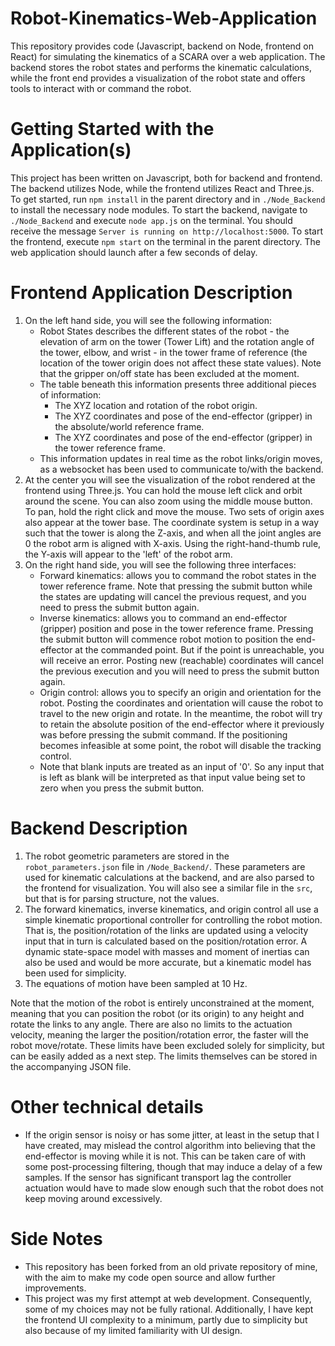 # Robot-Kinematics-Web-Application
This repository provides code (Javascript, backend on Node, frontend on React) for simulating the kinematics of a SCARA over a web application. The backend stores the robot states and performs the kinematic calculations, while the front end provides a visualization of the robot state and offers tools to interact with or command the robot.

# Getting Started with the Application(s)

This project has been written on Javascript, both for backend and frontend. The backend utilizes Node, while the frontend utilizes React and Three.js. 
To get started, run `npm install` in the parent directory and in `./Node_Backend` to install the necessary node modules.
To start the backend, navigate to `./Node_Backend` and execute `node app.js` on the terminal. You should receive the message `Server is running on http://localhost:5000`.
To start the frontend, execute `npm start` on the terminal in the parent directory. The web application should launch after a few seconds of delay.

# Frontend Application Description

1. On the left hand side, you will see the following information:
    - Robot States describes the different states of the robot - the elevation of arm on the tower (Tower Lift) and the rotation angle of the tower, elbow, and wrist - in the tower frame of reference (the location of the tower origin does not affect these state values). Note that the gripper on/off state has been excluded at the moment.
    - The table beneath this information presents three additional pieces of information:
        - The XYZ location and rotation of the robot origin.
        - The XYZ coordinates and pose of the end-effector (gripper) in the absolute/world reference frame.
        - The XYZ coordinates and pose of the end-effector (gripper) in the tower reference frame.
    - This information updates in real time as the robot links/origin moves, as a websocket has been used to communicate to/with the backend.
2. At the center you will see the visualization of the robot rendered at the frontend using Three.js. You can hold the mouse left click and orbit around the scene. You can also zoom using the middle mouse button. To pan, hold the right click and move the mouse. Two sets of origin axes also appear at the tower base. The coordinate system is setup in a way such that the tower is along the Z-axis, and when all the joint angles are 0 the robot arm is aligned with X-axis. Using the right-hand-thumb rule, the Y-axis will appear to the 'left' of the robot arm.
3. On the right hand side, you will see the following three interfaces:
    - Forward kinematics: allows you to command the robot states in the tower reference frame. Note that pressing the submit button while the states are updating will cancel the previous request, and you need to press the submit button again. 
    - Inverse kinematics: allows you to command an end-effector (gripper) position and pose in the tower reference frame. Pressing the submit button will commence robot motion to position the end-effector at the commanded point. But if the point is unreachable, you will receive an error. Posting new (reachable) coordinates will cancel the previous execution and you will need to press the submit button again.
    - Origin control: allows you to specify an origin and orientation for the robot. Posting the coordinates and orientation will cause the robot to travel to the new origin and rotate. In the meantime, the robot will try to retain the absolute position of the end-effector where it previously was before pressing the submit command. If the positioning becomes infeasible at some point, the robot will disable the tracking control.
    - Note that blank inputs are treated as an input of '0'. So any input that is left as blank will be interpreted as that input value being set to zero when you press the submit button.

# Backend Description

1. The robot geometric parameters are stored in the `robot_parameters.json` file in `/Node_Backend/`. These parameters are used for kinematic calculations at the backend, and are also parsed to the frontend for visualization. You will also see a similar file in the `src`, but that is for parsing structure, not the values.
2. The forward kinematics, inverse kinematics, and origin control all use a simple kinematic proportional controller for controlling the robot motion. That is, the position/rotation of the links are updated using a velocity input that in turn is calculated based on the position/rotation error. A dynamic state-space model with masses and moment of inertias can also be used and would be more accurate, but a kinematic model has been used for simplicity.
3. The equations of motion have been sampled at 10 Hz.

Note that the motion of the robot is entirely unconstrained at the moment, meaning that you can position the robot (or its origin) to any height and rotate the links to any angle. There are also no limits to the actuation velocity, meaning the larger the position/rotation error, the faster will the robot move/rotate. These limits have been excluded solely for simplicity, but can be easily added as a next step. The limits themselves can be stored in the accompanying JSON file.

# Other technical details

-  If the origin sensor is noisy or has some jitter, at least in the setup that I have created, may mislead the control algorithm into believing that the end-effector is moving while it is not. This can be taken care of with some post-processing filtering, though that may induce a delay of a few samples. If the sensor has significant transport lag the controller actuation would have to made slow enough such that the robot does not keep moving around excessively. 

# Side Notes

- This repository has been forked from an old private repository of mine, with the aim to make my code open source and allow further improvements.
- This project was my first attempt at web development. Consequently, some of my choices may not be fully rational. Additionally, I have kept the frontend UI complexity to a minimum, partly due to simplicity but also because of my limited familiarity with UI design.
